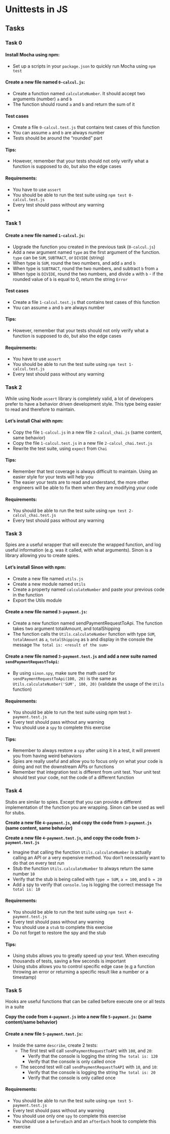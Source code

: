 # Unittests in JS

## Tasks

### Task 0
#### Install Mocha using npm:
- Set up a scripts in your `package.json` to quickly run Mocha using `npm test`

#### Create a new file named `0-calcul.js`:
- Create a function named `calculateNumber`. It should accept two arguments (number) `a` and `b`
- The function should round `a` and `b` and return the sum of it

#### Test cases
- Create a file `0-calcul.test.js` that contains test cases of this function
- You can assume `a` and `b` are always number
- Tests should be around the “rounded” part

#### Tips:
- However, remember that your tests should not only verify what a function is supposed to do, but also the edge cases

#### Requirements:
- You have to use `assert`
- You should be able to run the test suite using `npm test 0-calcul.test.js`
- Every test should pass without any warning
-
### Task 1
#### Create a new file named `1-calcul.js`:
- Upgrade the function you created in the previous task (`0-calcul.js`)
- Add a new argument named `type` as the first argument of the function. `type` can be `SUM`, `SUBTRACT`, or `DIVIDE` (string)
- When type is `SUM`, round the two numbers, and add `a` and `b`
- When type is `SUBTRACT`, round the two numbers, and subtract `b` from `a`
- When type is `DIVIDE`, round the two numbers, and divide `a` with `b` - if the rounded value of `b` is equal to 0, return the string `Error`

#### Test cases
- Create a file `1-calcul.test.js` that contains test cases of this function
- You can assume `a` and `b` are always number

#### Tips:
- However, remember that your tests should not only verify what a function is supposed to do, but also the edge cases

#### Requirements:
- You have to use `assert`
- You should be able to run the test suite using `npm test 1-calcul.test.js`
- Every test should pass without any warning

### Task 2
While using Node `assert` library is completely valid, a lot of developers prefer to have a behavior driven development style. This type being easier to read and therefore to maintain.

#### Let’s install Chai with npm:
- Copy the file `1-calcul.js` in a new file `2-calcul_chai.js` (same content, same behavior)
- Copy the file `1-calcul.test.js` in a new file `2-calcul_chai.test.js`
- Rewrite the test suite, using `expect` from `Chai`

#### Tips:
- Remember that test coverage is always difficult to maintain. Using an easier style for your tests will help you
- The easier your tests are to read and understand, the more other engineers will be able to fix them when they are modifying your code

#### Requirements:
- You should be able to run the test suite using `npm test 2-calcul_chai.test.js`
- Every test should pass without any warning

### Task 3
Spies are a useful wrapper that will execute the wrapped function, and log useful information (e.g. was it called, with what arguments). Sinon is a library allowing you to create spies.

#### Let’s install Sinon with npm:
- Create a new file named `utils.js`
- Create a new module named `Utils`
- Create a property named `calculateNumber` and paste your previous code in the function
- Export the Utils module

#### Create a new file named `3-payment.js`:
- Create a new function named sendPaymentRequestToApi. The function takes two argument totalAmount, and totalShipping
- The function calls the `Utils.calculateNumber` function with type `SUM`, `totalAmount` as `a`, `totalShipping` as `b` and display in the console the message `The total is: <result of the sum>`

#### Create a new file named `3-payment.test.js` and add a new suite named `sendPaymentRequestToApi`:
- By using `sinon.spy`, make sure the math used for `sendPaymentRequestToApi(100, 20)` is the same as `Utils.calculateNumber('SUM', 100, 20)` (validate the usage of the `Utils` function)

#### Requirements:
- You should be able to run the test suite using npm test `3-payment.test.js`
- Every test should pass without any warning
- You should use a `spy` to complete this exercise

#### Tips:
- Remember to always restore a `spy` after using it in a test, it will prevent you from having weird behaviors
- Spies are really useful and allow you to focus only on what your code is doing and not the downstream APIs or functions
- Remember that integration test is different from unit test. Your unit test should test your code, not the code of a different function

### Task 4
Stubs are similar to spies. Except that you can provide a different implementation of the function you are wrapping. Sinon can be used as well for stubs.

**Create a new file `4-payment.js`, and copy the code from `3-payment.js` (same content, same behavior)**

**Create a new file `4-payment.test.js`, and copy the code from `3-payment.test.js`**

- Imagine that calling the function `Utils.calculateNumber` is actually calling an API or a very expensive method. You don’t necessarily want to do that on every test run
- Stub the function `Utils.calculateNumber` to always return the same number `10`
- Verify that the stub is being called with `type = SUM`, `a = 100`, and `b = 20`
- Add a spy to verify that `console.log` is logging the correct message `The total is: 10`

#### Requirements:
- You should be able to run the test suite using `npm test 4-payment.test.js`
- Every test should pass without any warning
- You should use a `stub` to complete this exercise
- Do not forget to restore the spy and the stub

#### Tips:
- Using stubs allows you to greatly speed up your test. When executing thousands of tests, saving a few seconds is important
- Using stubs allows you to control specific edge case (e.g a function throwing an error or returning a specific result like a number or a timestamp)

### Task 5
Hooks are useful functions that can be called before execute one or all tests in a suite

**Copy the code from `4-payment.js` into a new file `5-payment.js`: (same content/same behavior)**

#### Create a new file `5-payment.test.js`:
- Inside the same `describe`, create 2 tests:
    - The first test will call `sendPaymentRequestToAPI` with `100`, and `20`:
        - Verify that the console is logging the string `The total is: 120`
        - Verify that the console is only called once
    - The second test will call `sendPaymentRequestToAPI` with `10`, and `10`:
        - Verify that the console is logging the string `The total is: 20`
        - Verify that the console is only called once

#### Requirements:
- You should be able to run the test suite using `npm test 5-payment.test.js`
- Every test should pass without any warning
- You should use only one `spy` to complete this exercise
- You should use a `beforeEach` and an `afterEach` hook to complete this exercise